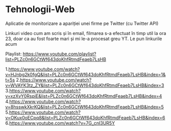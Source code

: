 # Tehnologii-Web
Aplicatie de monitorizare a apariției unei firme pe Twitter (cu Twitter API)


Linkuri video
cum am scris și în email, filmarea s-a efectuat în timp util la ora 23, doar ca au fost foarte mari și mi le-a procesat greu YT. 
Le pun linkurile acum

Playlist:
https://www.youtube.com/playlist?list=PLZc0n6GCtWf643doKhfRtmdFeaeb7LsHB

1.https://www.youtube.com/watch?v=HJnbg2k0fgQ&list=PLZc0n6GCtWf643doKhfRtmdFeaeb7LsHB&index=1&t=5s
2.https://www.youtube.com/watch?v=WVAYK3tz_ZY&list=PLZc0n6GCtWf643doKhfRtmdFeaeb7LsHB&index=3
3.https://www.youtube.com/watch?v=xzXvY0RspiE&list=PLZc0n6GCtWf643doKhfRtmdFeaeb7LsHB&index=4
4.https://www.youtube.com/watch?v=8hsswkXkrKQ&list=PLZc0n6GCtWf643doKhfRtmdFeaeb7LsHB&index=5
5.https://www.youtube.com/watch?v=OKux0oECpq8&list=PLZc0n6GCtWf643doKhfRtmdFeaeb7LsHB&index=6
6.https://www.youtube.com/watch?v=7G_cnI3UR5Y
